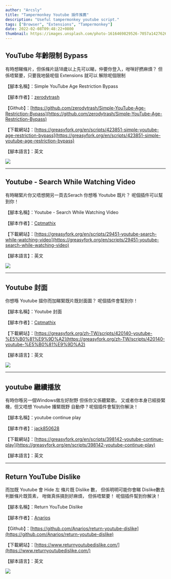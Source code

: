 ```yaml
---
author: "Arcsly"
title: "Tampermonkey Youtube 插件推薦"
description: "Useful tampermonkey youtube script."
tags: ["Browser", "Extensions", "Tampermonkey"]
date: 2022-02-08T09:48:22+0800
thumbnail: https://images.unsplash.com/photo-1616469829526-7057a1427626?ixlib=rb-4.0.3
---
```


## YouTube 年齡限制 Bypass

有時想睇條片，但係條片話18歲以上先可以睇，仲要你登入，咁咪好撚麻煩？
但係唔緊要，只要我地裝呢個 Extensions 就可以 解除呢個限制

【腳本名稱】：Simple YouTube Age Restriction Bypass

【腳本作者】：[zerodytrash](https://greasyfork.org/en/users/750594-zerodytrash)

【Github】：[https://github.com/zerodytrash/Simple-YouTube-Age-Restriction-Bypass](https://github.com/zerodytrash/Simple-YouTube-Age-Restriction-Bypass)

【下載網站】：[https://greasyfork.org/en/scripts/423851-simple-youtube-age-restriction-bypass](https://greasyfork.org/en/scripts/423851-simple-youtube-age-restriction-bypass)

【腳本語言】：英文

![](https://user-images.githubusercontent.com/59258980/133007022-c12253c0-036c-49fe-8fce-42b62da14e8a.png)

---

## Youtube - Search While Watching Video

有時睇緊片你又唔想開另一頁去Serach 你想喺 Youtube 既片？
呢個插件可以幫到你！

【腳本名稱】：Youtube - Search While Watching Video

【腳本作者】：[Cptmathix](https://greasyfork.org/en/users/16080-cptmathix)

【下載網站】：[https://greasyfork.org/en/scripts/29451-youtube-search-while-watching-video](https://greasyfork.org/en/scripts/29451-youtube-search-while-watching-video)

【腳本語言】：英文

![](https://imgur.com/QyJPVru.gif)

---

## Youtube 封面

你想喺 Youtube 搵你而加睇緊既片既封面圖？
呢個插件會幫到你！

【腳本名稱】：Youtube 封面

【腳本作者】：[Cptmathix](https://greasyfork.org/en/users/16080-cptmathix)

【下載網站】：[https://greasyfork.org/zh-TW/scripts/420140-youtube-%E5%B0%81%E9%9D%A2](https://greasyfork.org/zh-TW/scripts/420140-youtube-%E5%B0%81%E9%9D%A2)

【腳本語言】：英文

![](https://greasyfork.org/rails/active_storage/blobs/redirect/eyJfcmFpbHMiOnsibWVzc2FnZSI6IkJBaHBBaUMxIiwiZXhwIjpudWxsLCJwdXIiOiJibG9iX2lkIn19--242f166bfbc5ec9107f94acbbe9807041f188fb0/b.jpg?locale=zh-TW)

---

## youtube 繼續播放

有時你喺另一個Windows做左好耐野 但係你又係聽緊歌。
又或者你本身已經掛緊機，但又唔想 Youtube 播緊既野 自動停 ?
呢個插件會幫到你解決！

【腳本名稱】：youtube continue play

【腳本作者】：[jack850628](https://greasyfork.org/en/users/461233-jack850628)

【下載網站】：[https://greasyfork.org/en/scripts/398142-youtube-continue-play](https://greasyfork.org/en/scripts/398142-youtube-continue-play)

【腳本語言】：英文

---

## Return YouTube Dislike

而加既 Youtube 會 Hide 左 條片既 Dislike 數，
但係明明可能你會睇 Dislike數去判斷條片既質素，
咁做真係搞到好麻煩，
但係唔緊要！
呢個插件幫到你解決！

【腳本名稱】：Return YouTube Dislike

【腳本作者】：[Anarios](https://github.com/Anarios)

【Github】：[https://github.com/Anarios/return-youtube-dislike](https://github.com/Anarios/return-youtube-dislike)

【下載網站】：[https://www.returnyoutubedislike.com/](https://www.returnyoutubedislike.com/)

【腳本語言】：英文

![](https://user-images.githubusercontent.com/18729296/141743755-2be73297-250e-4cd1-ac93-8978c5a39d10.png)